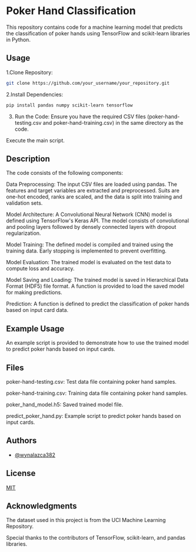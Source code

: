 
# Poker Hand Classification

This repository contains code for a machine learning model that predicts the classification of poker hands using TensorFlow and scikit-learn libraries in Python.


## Usage

1.Clone Repository:
```bash
git clone https://github.com/your_username/your_repository.git

```
2.Install Dependencies:
```bash
pip install pandas numpy scikit-learn tensorflow

```
3. Run the Code:
Ensure you have the required CSV files (poker-hand-testing.csv and poker-hand-training.csv) in the same directory as the code.

Execute the main script.
## Description

The code consists of the following components:

Data Preprocessing: The input CSV files are loaded using pandas. The features and target variables are extracted and preprocessed. Suits are one-hot encoded, ranks are scaled, and the data is split into training and validation sets.

Model Architecture: A Convolutional Neural Network (CNN) model is defined using TensorFlow's Keras API. The model consists of convolutional and pooling layers followed by densely connected layers with dropout regularization.

Model Training: The defined model is compiled and trained using the training data. Early stopping is implemented to prevent overfitting.

Model Evaluation: The trained model is evaluated on the test data to compute loss and accuracy.

Model Saving and Loading: The trained model is saved in Hierarchical Data Format (HDF5) file format. A function is provided to load the saved model for making predictions.

Prediction: A function is defined to predict the classification of poker hands based on input card data.
## Example Usage

An example script is provided to demonstrate how to use the trained model to predict poker hands based on input cards.
## Files

poker-hand-testing.csv: Test data file containing poker hand samples.

poker-hand-training.csv: Training data file containing poker hand samples.

poker_hand_model.h5: Saved trained model file.

predict_poker_hand.py: Example script to predict poker hands based on input cards.
## Authors

- [@wynalazca382](https://github.com/wynalazca382)


## License

[MIT](https://choosealicense.com/licenses/mit/)


## Acknowledgments

The dataset used in this project is from the UCI Machine Learning Repository.

Special thanks to the contributors of TensorFlow, scikit-learn, and pandas libraries.
